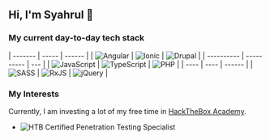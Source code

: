 ## Hi, I'm Syahrul 👋

### My current day-to-day tech stack

| ------- | ----- | ------ |
| ![Angular](https://img.shields.io/badge/angular-%23DD0031.svg?style=for-the-badge&logo=angular&logoColor=white) | ![Ionic](https://img.shields.io/badge/Ionic-%233880FF.svg?style=for-the-badge&logo=Ionic&logoColor=white) | ![Drupal](https://img.shields.io/badge/drupal-%230678BE.svg?style=for-the-badge&logo=drupal&logoColor=white) |
| ---------- | ---------- | --- |
| ![JavaScript](https://img.shields.io/badge/javascript-%23323330.svg?style=for-the-badge&logo=javascript&logoColor=%23F7DF1E) | ![TypeScript](https://img.shields.io/badge/typescript-%23007ACC.svg?style=for-the-badge&logo=typescript&logoColor=white) | ![PHP](https://img.shields.io/badge/php-%23777BB4.svg?style=for-the-badge&logo=php&logoColor=white) |
| ---- | ---- | ------ |
| ![SASS](https://img.shields.io/badge/SASS-hotpink.svg?style=for-the-badge&logo=SASS&logoColor=white) | ![RxJS](https://img.shields.io/badge/rxjs-%23B7178C.svg?style=for-the-badge&logo=reactivex&logoColor=white) | ![jQuery](https://img.shields.io/badge/jquery-%230769AD.svg?style=for-the-badge&logo=jquery&logoColor=white) |

### My Interests

Currently, I am investing a lot of my free time in [HackTheBox Academy](https://referral.hackthebox.com/mzw1mTZ).

- ![HTB Certified Penetration Testing Specialist](https://www.credly.com/badges/5dcd3ed3-3826-47e7-a0da-5751f4c633c9/public_url)
